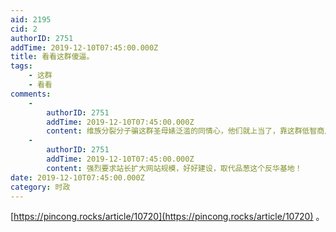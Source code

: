 ```yaml
---
aid: 2195
cid: 2
authorID: 2751
addTime: 2019-12-10T07:45:00.000Z
title: 看看这群傻逼。
tags:
    - 这群
    - 看看
comments:
    -
        authorID: 2751
        addTime: 2019-12-10T07:45:00.000Z
        content: 维族分裂分子骗这群圣母婊泛滥的同情心，他们就上当了，靠这群低智商反华的货民主？做梦去吧。
    -
        authorID: 2751
        addTime: 2019-12-10T07:45:00.000Z
        content: 强烈要求站长扩大网站规模，好好建设，取代品葱这个反华基地！
date: 2019-12-10T07:45:00.000Z
category: 时政
---
```


[https://pincong.rocks/article/10720](https://pincong.rocks/article/10720) 。
